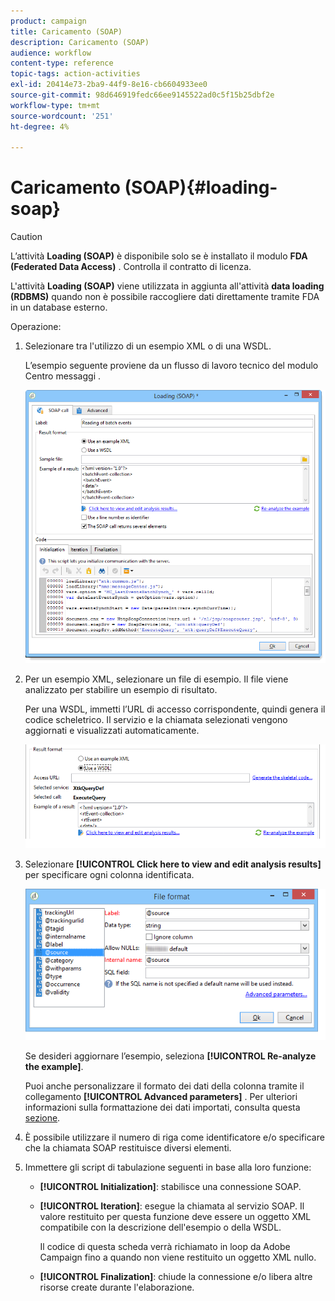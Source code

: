 ```yaml
---
product: campaign
title: Caricamento (SOAP)
description: Caricamento (SOAP)
audience: workflow
content-type: reference
topic-tags: action-activities
exl-id: 20414e73-2ba9-44f9-8e16-cb6604933ee0
source-git-commit: 98d646919fedc66ee9145522ad0c5f15b25dbf2e
workflow-type: tm+mt
source-wordcount: '251'
ht-degree: 4%

---
```


# Caricamento (SOAP){#loading-soap}

>[!CAUTION]
>
>L’attività **Loading (SOAP)** è disponibile solo se è installato il modulo **FDA (Federated Data Access)** . Controlla il contratto di licenza.

L&#39;attività **Loading (SOAP)** viene utilizzata in aggiunta all&#39;attività **data loading (RDBMS)** quando non è possibile raccogliere dati direttamente tramite FDA in un database esterno.

Operazione:

1. Selezionare tra l&#39;utilizzo di un esempio XML o di una WSDL.

   L’esempio seguente proviene da un flusso di lavoro tecnico del modulo Centro messaggi .

   ![](assets/load_soap_002.png)

1. Per un esempio XML, selezionare un file di esempio. Il file viene analizzato per stabilire un esempio di risultato.

   Per una WSDL, immetti l’URL di accesso corrispondente, quindi genera il codice scheletrico. Il servizio e la chiamata selezionati vengono aggiornati e visualizzati automaticamente.

   ![](assets/soap_load_003.png)

1. Selezionare **[!UICONTROL Click here to view and edit analysis results]** per specificare ogni colonna identificata.

   ![](assets/soap_load_001.png)

   Se desideri aggiornare l’esempio, seleziona **[!UICONTROL Re-analyze the example]**.

   Puoi anche personalizzare il formato dei dati della colonna tramite il collegamento **[!UICONTROL Advanced parameters]** . Per ulteriori informazioni sulla formattazione dei dati importati, consulta questa [sezione](../../platform/using/executing-import-jobs.md).

1. È possibile utilizzare il numero di riga come identificatore e/o specificare che la chiamata SOAP restituisce diversi elementi.
1. Immettere gli script di tabulazione seguenti in base alla loro funzione:

   * **[!UICONTROL Initialization]**: stabilisce una connessione SOAP.
   * **[!UICONTROL Iteration]**: esegue la chiamata al servizio SOAP. Il valore restituito per questa funzione deve essere un oggetto XML compatibile con la descrizione dell&#39;esempio o della WSDL.

      Il codice di questa scheda verrà richiamato in loop da Adobe Campaign fino a quando non viene restituito un oggetto XML nullo.

   * **[!UICONTROL Finalization]**: chiude la connessione e/o libera altre risorse create durante l&#39;elaborazione.
